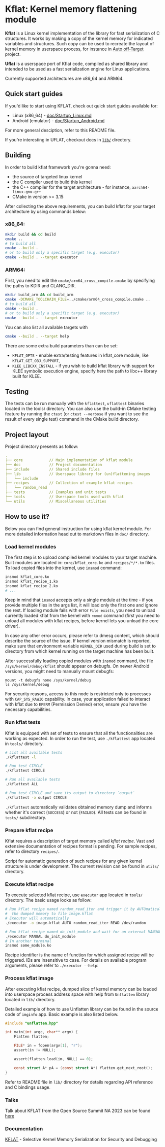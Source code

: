 # Kflat: Kernel memory flattening module

**Kflat** is a Linux kernel implementation of the library for fast serialization of C structures. It works by making a copy of the kernel memory for indicated variables and structures. Such copy can be used to recreate the layout of kernel memory in userspace process, for instance in [Auto off-Target](https://github.com/Samsung/auto_off_target) project.

**Uflat** is a userspace port of Kflat code, compiled as shared library and intended to be used as a fast serialization engine for Linux applications.

Currently supported architectures are x86_64 and ARM64.

## Quick start guides
If you'd like to start using KFLAT, check out quick start guides available for:
- Linux (x86_64) - [doc/Startup_Linux.md](doc/Startup_Linux.md)
- Android (emulator) - [doc/Startup_Android.md](doc/Startup_Android.md)

For more general desciption, refer to this README file.

If you're interesting in UFLAT, checkout docs in [`lib/`](lib/) directory.

## Building
In order to build kflat framework you're gonna need:
- the source of targeted linux kernel
- the C compiler used to build this kernel
- the C++ compiler for the target architecture - for instance, `aarch64-linux-gnu-g++`
- CMake in version >= 3.15

After collecting the above requirements, you can build kflat for your target architecture by using commands below:

### x86_64:
```sh
mkdir build && cd build
cmake ..
# to build all
cmake --build .
# or to build only a specific target (e.g. executor)
cmake --build . --target executor
```

### ARM64:
First, you need to edit the `cmake/arm64_cross_compile.cmake` by specifying the paths to KDIR and CLANG_DIR.
```sh
mkdir build_arm && cd build_arm
cmake -DCMAKE_TOOLCHAIN_FILE=../cmake/arm64_cross_compile.cmake ..
# to build all
cmake --build .
# or to build only a specific target (e.g. executor)
cmake --build . --target executor
```

You can also list all available targets with
```sh
cmake --build . --target help
```

There are some extra build parameters than can be set:
- `KFLAT_OPTS` - enable extra/testing features in kflat_core module, like `KFLAT_GET_OBJ_SUPPORT`,
- `KLEE_LIBCXX_INSTALL` - if you wish to build kflat library with support for KLEE symbolic execution engine, specify here the path to libc++ library built for KLEE.

## Testing
The tests can be run manually with the `kflattest`, `uflattest` binaries located in the tools/ directory. You can also use the build-in CMake testing feature by running the `ctest` (or `ctest --verbose` if you want to see the result of every single test) command in the CMake build directory.

## Project layout

Project directory presents as follow:
```yml
.
├── core            // Main implementation of kflat module
├── doc             // Project documentation
├── include         // Shared include files
├── lib             // Userspace library for (un)flattening images
│   └── include
├── recipes         // Collection of example kflat recipes
│   └── random_read
├── tests           // Examples and unit tests
├── tools           // Userspace tools used with kflat
└── utils           // Miscellaneous utilities
```

## How to use it?

Below you can find general instruction for using kflat kernel module. For more detailed information head out to markdown files in `doc/` directory.

### Load kernel modules
The first step is to upload compiled kernel modules to your target machine. Built modules are located in: `core/kflat_core.ko` and `recipes/*/*.ko` files. To load copied files into the kernel, use `insmod` command:
```sh
insmod kflat_core.ko
insmod kflat_recipe_1.ko
insmod kflat_recipe_2.ko
# ...
```
Keep in mind that `insmod` accepts only a single module at the time - if you provide multiple files in the args list, it will load only the first one and ignore the rest. If loading module fails with error `File exists`, you need to unload currently loaded kflat from the kernel with `rmmod` command (first you need to unload all modules with kflat recipes, before kernel lets you unload the core driver).

In case any other error occurs, please refer to dmesg content, which should describe the source of the issue. If kernel version mismatch is reported, make sure that environment variable `KERNEL_DIR` used during build is set to directory from which kernel running on the target machine has been built.

After successfully loading copied modules with `insmod` command, the file `/sys/kernel/debug/kflat` should appear on debugfs. On newer Android versions, you might need to manually mount debugfs:

```
mount -t debugfs none /sys/kernel/debug
ls /sys/kernel/debug
```

For security reasons, access to this node is restricted only to processes with `CAP_SYS_RAWIO` capability. In case, your application failed to interact with kflat due to `EPERM` (Permission Denied) error, ensure you have the necessary capabilities.

### Run kflat tests
Kflat is equipped with set of tests to ensure that all the functionalities are working as expected. In order to run the test, use `./kflattest` app located in `tools/` directory.

```sh
# List all available tests
./kflattest -l

# Run test CIRCLE
./kflattest CIRCLE

# Run all available tests
./kflattest ALL

# Run test CIRCLE and save its output to directory `output`
./kflattest -o output CIRCLE
```

`./kflattest` automatically validates obtained memory dump and informs whether it's correct (`SUCCESS`) or not (`FAILED`). All tests can be found in `tests/` subdirectory.

### Prepare kflat recipe
Kflat requires a description of target memory called _kflat recipe_. Vast and extensive documentation of recipes format is pending. For sample recipes, refer to directory `recipes/`.

Script for automatic generation of such recipes for any given kernel structure is under development. The current revision can be found in `utils/` directory.

### Execute kflat recipe
To execute selected kflat recipe, use `executor` app located in `tools/` directory. The basic usage looks as follow:
```sh
# Run kflat recipe named random_read_iter and trigger it by AUTOmatically READing from `/dev/random` and save
#  the dumped memory to file image.kflat
# Executor will automatically 
./executor -o image.kflat AUTO random_read_iter READ /dev/random

# Run kflat recipe named do_init_module and wait for an external MANUAL trigger by user. By default, the dump is saved to "dump.kflat". 
./executor MANUAL do_init_module 
# In another terminal
insmod some_module.ko
```

Recipe identifier is the name of function for which assigned recipe will be triggered. IDs are insensitive to case. For details on available program arguments, please refer to `./executor --help`:

### Process kflat image
After executing kflat recipe, dumped slice of kernel memory can be loaded into userspace process address space with help from `Unflatten` library located in `lib/` directory.

Detailed example of how to use Unflatten library can be found in the source code of `imginfo` app. Basic example is also listed below.

```c
#include "unflatten.hpp"

int main(int argc, char** argv) {
    Flatten flatten;

    FILE* in = fopen(argv[1], "r");
    assert(in != NULL);

    assert(flatten.load(in, NULL) == 0);

    const struct A* pA = (const struct A*) flatten.get_next_root();
}
```

Refer to README file in `lib/` directory for details regarding API reference and C bindings usage.

### Talks

Talk about KFLAT from the Open Source Summit NA 2023 can be found [here](https://www.youtube.com/watch?v=Ynunpuk-Vfo)

### Documentation

[KFLAT](https://samsung.github.io/kflat/) - Selective Kernel Memory Serialization for Security and Debugging
